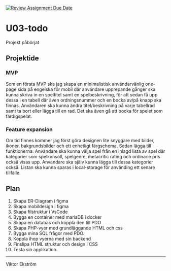 [![Review Assignment Due Date](https://classroom.github.com/assets/deadline-readme-button-22041afd0340ce965d47ae6ef1cefeee28c7c493a6346c4f15d667ab976d596c.svg)](https://classroom.github.com/a/5k4uDUDX)

# U03-todo
Projekt påbörjat
## Projektide

### MVP
Som en första MVP ska jag skapa en minimalistisk användarvänlig one-page sida på engelska för mobil där användare upprepande gånger ska kunna skriva in en speltitel samt en spelbeskrivning, för att sedan få upp dessa i en tabell där även ordningsnummer och en bocka av/på knapp ska finnas. Användaren ska kunna ändra titel/beskrivning på varje tabellrad samt ta bort eller lägga till en rad. Det ska även gå att bocka för spelet som färdigspelat. 

### Feature expansion 
Om tid finnes kommer jag först göra designen lite snyggare med bilder, ikoner, bakgrundsbilder och ett enhetligt färgschema. Sedan lägga till funktionerna: Användare ska kunna välja spel från en inlagd lista av spel där kategorier som spelkonsoll, spelgenre, metacritic rating och ordinarie pris också visas upp. Användare ska själv kunna lägga till dessa kategorier också. Listan ska kunna sparas i local-storage för använding ett senare tillfälle.

## Plan
1. Skapa ER-Diagram i figma
2. Skapa mobildesign i figma
3. Skapa filstruktur i VsCode
4. Bygga en container med mariaDB i docker
5. Skapa en databas och koppla den till PDO
6. Skapa PHP-vyer med grundläggande HTML och css
7. Bygga mina SQL frågor med PDO.
8. Koppla ihop vyerna med sin backend
9. Finslipa HTML struktur och design i CSS
10. Testa sin applikation.

---

Viktor Ekström
